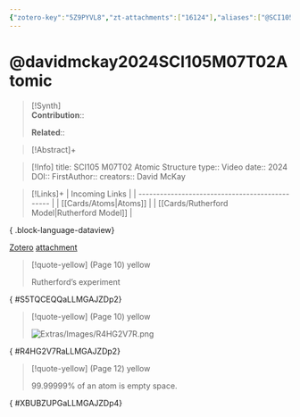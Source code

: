 ```yaml
---
{"zotero-key":"5Z9PYVL8","zt-attachments":["16124"],"aliases":["@SCI105 M07T02 Atomic Structure"],"keywords":["✅"],"FirstAuthor":"[[ David McKay]]","tags":["source/video","Uni/SCI105"],"dg-publish":true,"permalink":"/sources/video/davidmckay2024-sci-105-m07-t02-atomic/","dgPassFrontmatter":true}
---
```


# @davidmckay2024SCI105M07T02Atomic

>[!Synth]  
>**Contribution**::  
>  
>**Related**:: 
>  

> [!Abstract]+
> 

> [!Info]
> title: SCI105 M07T02 Atomic Structure
> type:: Video 
> date:: 2024
> DOI:: 
> FirstAuthor:: 
> creators:: David McKay

> [!Links]+
>  | Incoming Links                                  |
> | ----------------------------------------------- |
> | [[Cards/Atoms\|Atoms]]                       |
> | [[Cards/Rutherford Model\|Rutherford Model]] |
> 
{ .block-language-dataview}


[Zotero](zotero://select/library/items/5Z9PYVL8) [attachment](<file:///Users/nathanmaxwell/Zotero/storage/LLMGAJZD/David%20McKay%20-%202024%20-%20SCI105%20M07T01%20Atomic%20Structure.pdf>)

> [!quote-yellow] (Page 10) yellow
> 
> Rutherford’s experiment
>
{ #S5TQCEQQaLLMGAJZDp2}


> [!quote-yellow] (Page 10) yellow
> 
> ![Extras/Images/R4HG2V7R.png](/img/user/Extras/Images/R4HG2V7R.png)
>
{ #R4HG2V7RaLLMGAJZDp2}


> [!quote-yellow] (Page 12) yellow
> 
> 99.99999% of an atom is empty space.
>
{ #XBUBZUPGaLLMGAJZDp4}

